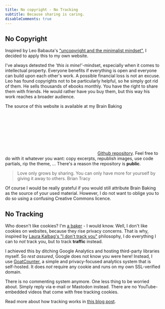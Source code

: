 ```yaml
---
title: No copyright - No Tracking
subtitle: Because sharing is caring.
disableComments: true
---
```


## No Copyright

Inspired by Leo Babauta's ["uncopyright and the minimalist mindset"](https://mnmlist.com/uncopyright-and-a-minimalist-mindset/), I decided to apply this to my own website. 

I've always detested the _'this is mine!'_-mindset, especially when it comes to intellectual property. Everyone benefits if everything is open and everyone can build upon each other's work. A possible financial loss is not an excuse. Leo has found copyrights not to be particularly helpful, so he simply got rid of them. He sells thousands of ebooks monthly. You have the right to share them with friends. He would rather have you buy them, but this way his work reaches a broader audience. 

The source of this website is available at my Brain Baking [<svg class='icon'><use xlink:href='#github'></use></svg>Github repository](https://github.com/wgroeneveld/brainbaking). Feel free to do with it whatever you want: copy excerpts, republish images, use code partials, rip the theme, ... There's a reason the repository is **public**. 

> Love only grows by sharing. You can only have more for yourself by giving it away to others. <span>Brian Tracy</span>

Of course I would be really grateful if you would still attribute Brain Baking as the source of your used material. However, I do not want to oblige you to do so using a confusing Creative Commons licence. 

## No Tracking

Who doesn't like cookies? I'm [a baker](https://redzuurdesem.be/) - I would know. Well, I don't like cookies on websites, because they rise privacy concerns. That is why, inspired by [Laura Kalbag's "I don't track you"](https://laurakalbag.com/i-dont-track-you/) philosophy, I do everything I can to _not_ track you, but to track **traffic** instead. 

I achieved this by ditching Google Analytics and hosting third-party libraries myself. So _rest assured_, Google does not know you were here! Instead, I use [GoatCounter](https://www.goatcounter.com), a simple and privacy-focused analytics system that is self-hosted. It does _not_ require any cookie and runs on my own SSL-verified domain. 

There is no commenting system anymore. One less thing to be worried about. Simply reply via e-mail or Mastodon instead. There are no YouTube-embedded videos that come with free tracking cookies. 

Read more about how tracking works in [this blog post](/post/2020/06/tracking-and-privacy-on-websites/).